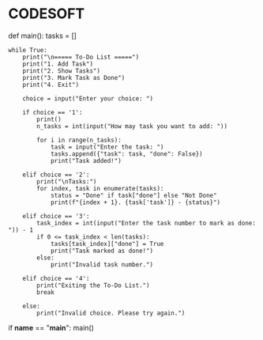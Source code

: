 # CODESOFT
def main():
    tasks = []

    while True:
        print("\n===== To-Do List =====")
        print("1. Add Task")
        print("2. Show Tasks")
        print("3. Mark Task as Done")
        print("4. Exit")

        choice = input("Enter your choice: ")

        if choice == '1':
            print()
            n_tasks = int(input("How may task you want to add: "))
            
            for i in range(n_tasks):
                task = input("Enter the task: ")
                tasks.append({"task": task, "done": False})
                print("Task added!")

        elif choice == '2':
            print("\nTasks:")
            for index, task in enumerate(tasks):
                status = "Done" if task["done"] else "Not Done"
                print(f"{index + 1}. {task['task']} - {status}")

        elif choice == '3':
            task_index = int(input("Enter the task number to mark as done: ")) - 1
            if 0 <= task_index < len(tasks):
                tasks[task_index]["done"] = True
                print("Task marked as done!")
            else:
                print("Invalid task number.")

        elif choice == '4':
            print("Exiting the To-Do List.")
            break

        else:
            print("Invalid choice. Please try again.")

if __name__ == "__main__":
    main()
